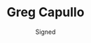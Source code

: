 ---
title: Greg Capullo
issue: Angela Promo Art
issue_nr: 1
full_title: ""
subtitle: Signed
release_date: Jul 2022
release_year: 2022
format: Art
pages: 1
signed_by: Greg Capullo
price: FREE
---